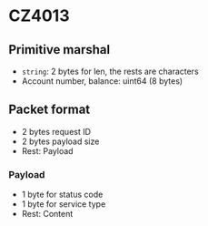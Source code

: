 # CZ4013

## Primitive marshal

- `string`: 2 bytes for len, the rests are characters
- Account number, balance: uint64 (8 bytes)

## Packet format

- 2 bytes request ID
- 2 bytes payload size
- Rest: Payload

### Payload

- 1 byte for status code
- 1 byte for service type
- Rest: Content